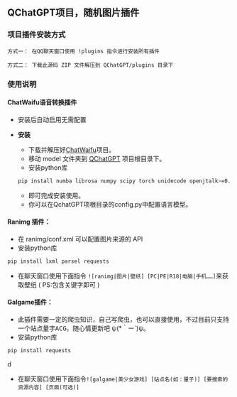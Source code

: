 ## QChatGPT项目，随机图片插件

[QChatGPT]:https://github.com/RockChinQ/QChatGPT

[ChatWaifu]:链接：https://pan.baidu.com/s/1UuBV2x0TQ7s90he6dQ-EjA?pwd=domi

### 项目插件安装方式

    方式一： 在QQ聊天窗口使用 !plugins 指令进行安装所有插件

    方式二： 下载此源码 ZIP 文件解压到 QChatGPT/plugins 目录下

### 使用说明

#### ChatWaifu语音转换插件

* 安装后自动启用无需配置

* __安装__
    + 下载并解压好[ChatWaifu]项目。
    + 移动 model 文件夹到 [QChatGPT] 项目根目录下。
    + 安装python库
  ```bash
  pip install numba librosa numpy scipy torch unidecode openjtalk>=0.3.0.dev2 jamo pypinyin jieba protobuf cn2an inflect eng_to_ipa ko_pron indic_transliteration num_thai opencc pyChatGPT vosk sounddevice miraicle
  ```
    + 即可完成安装使用。
    + 你可以在QchatGPT项根目录的config.py中配置语言模型。

#### Ranimg 插件：

* 在 ranimg/conf.xml 可以配置图片来源的 API
* 安装python库

```bash
pip install lxml parsel requests
```

* 在聊天窗口使用下面指令
  ```![ranimg|图片|壁纸] [PC|PE|R18|电脑|手机……]```来获取壁纸 ( PS:包含关键字即可 )

#### Galgame插件：

* 此插件需要一定的爬虫知识，自己写爬虫，也可以直接使用，不过目前只支持一个站点<kbd>量字ACG</kbd>，随心情更新吧 ψ(*｀ー´)ψ。
* 安装python库

```bash
pip install requests
```
d
* 在聊天窗口使用下面指令`![galgame|美少女游戏] [站点名(如：量子)] [要搜索的资源内容] [页面(可选)]`